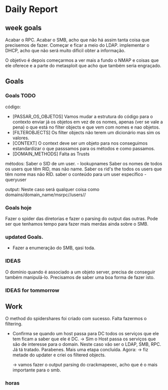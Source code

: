 # Daily Report

## week goals
Acabar o RPC.
Acabar o SMB, acho que não há assim tanta coisa que precisemos de fazer.
Começar e ficar a meio do LDAP.
implementar o DHCP, acho que não será muito díficil obter a informação.

O objetivo é depois começarmos a ver mais a fundo o NMAP e coisas que ele oferece 
e a parte do metasploit que acho que também seria engraçado.


## Goals 

### Goals TODO
código:
+ [PASSAR_OS_OBJETOS] Vamos mudar a estrutura do código para o contexto enviar já os objetos em vez de os nomes, apenas (ver se vale a pena) o que está no filter objects e que vem com nomes e nao objetos.
+ [FILTEROBJECTS] Os filter objects não terem um dicionário mas sim os valores. 
+ [CONTEXT] O context deve ser um objeto para nos conseguimos estandardizar o que passsamos para os métodos e como passamos.
+ [DOMAIN_METHODS] Falta as Trusts

métodos:
Saber o SID de um user. - lookupnames
Saber os nomes de todos os users que têm RID, mas não name.
Saber os rid's the todos os users que têm nome mas não RID. 
saber o conteúdo para um user específico - queryuser 

output:
Neste caso será qualquer coisa como domains/domain_name/msrpc/<msrpc-server-ip>/users/<user>/


### Goals hoje
Fazer o spider das diretorias e fazer o parsing do output das outras. 
Pode ser que tenhamos tempo para fazer mais merdas ainda sobre o SMB.




### updated Goals.
+ Fazer a enumeração do SMB, qasi toda. 



### IDEAS
O domínio quando é associado a um objeto server, precisa de conseguir 
também manipulá-lo. Precisamos de saber uma boa forma de fazer isto. 

### IDEAS for tommorrow

## Work
O method do spidershares foi criado com sucesso. Falta fazermos o filtering.
- Confirma se quando um host passa para DC todos os serviços que ele tem 
ficam a saber que ele é DC.
	-> Sim o Host passa os serviços que são de interesse para o domain. 
	Neste caso vão ser o LDAP, SMB, RPC. Já tá tratado. 
	Parabenes. Mais uma etapa concluída.
Agora:
	-> fiz metade do updater e criei os filtered objects.
	
	-> vamos fazer o output parsing do crackmapexec, 
	acho que é o mais importante para o smb. 



### horas
